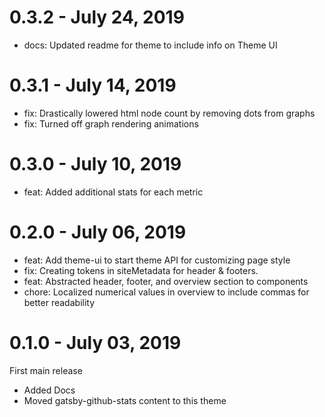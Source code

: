 # 0.3.2 - July 24, 2019

- docs: Updated readme for theme to include info on Theme UI

# 0.3.1 - July 14, 2019

- fix: Drastically lowered html node count by removing dots from graphs
- fix: Turned off graph rendering animations

# 0.3.0 - July 10, 2019

- feat: Added additional stats for each metric

# 0.2.0 - July 06, 2019

- feat: Add theme-ui to start theme API for customizing page style
- fix: Creating tokens in siteMetadata for header & footers.
- feat: Abstracted header, footer, and overview section to components
- chore: Localized numerical values in overview to include commas for better readability

# 0.1.0 - July 03, 2019

First main release

- Added Docs
- Moved gatsby-github-stats content to this theme
